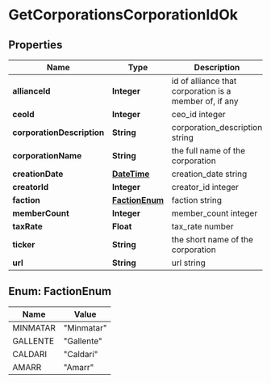 
# GetCorporationsCorporationIdOk

## Properties
Name | Type | Description | Notes
------------ | ------------- | ------------- | -------------
**allianceId** | **Integer** | id of alliance that corporation is a member of, if any |  [optional]
**ceoId** | **Integer** | ceo_id integer | 
**corporationDescription** | **String** | corporation_description string | 
**corporationName** | **String** | the full name of the corporation | 
**creationDate** | [**DateTime**](DateTime.md) | creation_date string |  [optional]
**creatorId** | **Integer** | creator_id integer | 
**faction** | [**FactionEnum**](#FactionEnum) | faction string |  [optional]
**memberCount** | **Integer** | member_count integer | 
**taxRate** | **Float** | tax_rate number | 
**ticker** | **String** | the short name of the corporation | 
**url** | **String** | url string | 


<a name="FactionEnum"></a>
## Enum: FactionEnum
Name | Value
---- | -----
MINMATAR | &quot;Minmatar&quot;
GALLENTE | &quot;Gallente&quot;
CALDARI | &quot;Caldari&quot;
AMARR | &quot;Amarr&quot;



